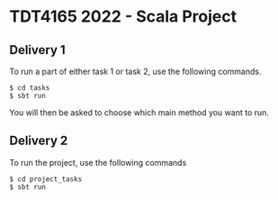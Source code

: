 # TDT4165 2022 - Scala Project

## Delivery 1

To run a part of either task 1 or task 2, use the following commands.

```console
$ cd tasks
$ sbt run
```

You will then be asked to choose which main method you want to run.

## Delivery 2

To run the project, use the following commands

```console
$ cd project_tasks
$ sbt run
```